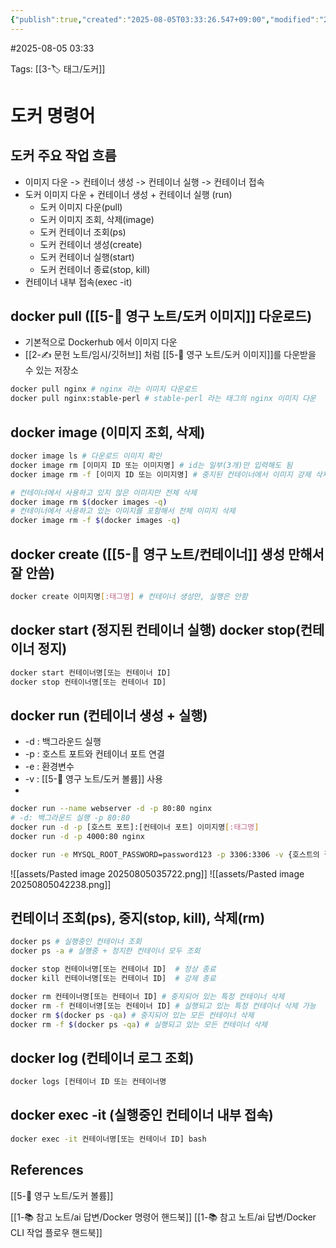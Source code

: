 ```yaml
---
{"publish":true,"created":"2025-08-05T03:33:26.547+09:00","modified":"2025-08-06T21:03:23.236+09:00","cssclasses":""}
---
```


#2025-08-05 03:33

Tags: [[3-🏷️ 태그/도커]]

# 도커 명령어
## 도커 주요 작업 흐름
- 이미지 다운 -> 컨테이너 생성 -> 컨테이너 실행 -> 컨테이너 접속
- 도커 이미지 다운 + 컨테이너 생성 + 컨테이너 실행 (run)
	- 도커 이미지 다운(pull)
	- 도커 이미지 조회, 삭제(image)
	- 도커 컨테이너 조회(ps)
	- 도커 컨테이너 생성(create)
	- 도커 컨테이너 실행(start)
	- 도커 컨테이너 종료(stop, kill)
- 컨테이너 내부 접속(exec -it)
## docker pull ([[5-💎 영구 노트/도커 이미지]] 다운로드)
- 기본적으로 Dockerhub 에서 이미지 다운
- [[2-✍️ 문헌 노트/임시/깃허브]] 처럼 [[5-💎 영구 노트/도커 이미지]]를 다운받을 수 있는 저장소
```bash
docker pull nginx # nginx 라는 이미지 다운로드
docker pull nginx:stable-perl # stable-perl 라는 태그의 nginx 이미지 다운
```
## docker image (이미지 조회, 삭제)
```bash
docker image ls # 다운로드 이미지 확인
docker image rm [이미지 ID 또는 이미지명] # id는 일부(3개)만 입력해도 됨
docker image rm -f [이미지 ID 또는 이미지명] # 중지된 컨테이너에서 이미지 강제 삭제, 단 실행중인 컨테이너에서 쓰는 이미지는 삭제 불가능

# 컨테이너에서 사용하고 있지 않은 이미지만 전체 삭제 
docker image rm $(docker images -q) 
# 컨테이너에서 사용하고 있는 이미지를 포함해서 전체 이미지 삭제 
docker image rm -f $(docker images -q)
```
## docker create ([[5-💎 영구 노트/컨테이너]] 생성 만해서 잘 안씀)
```bash
docker create 이미지명[:태그명] # 컨테이너 생성만, 실행은 안함
```
## docker start (정지된 컨테이너 실행) docker stop(컨테이너 정지)
```bash
docker start 컨테이너명[또는 컨테이너 ID]
docker stop 컨테이너명[또는 컨테이너 ID]
```
## docker run (컨테이너 생성 + 실행)
- -d : 백그라운드 실행
- -p : 호스트 포트와 컨테이너 포트 연결
- -e : 환경변수
- -v : [[5-💎 영구 노트/도커 볼륨]] 사용
- 
```bash
docker run --name webserver -d -p 80:80 nginx 
# -d: 백그라운드 실행 -p 80:80 
docker run -d -p [호스트 포트]:[컨테이너 포트] 이미지명[:태그명]
docker run -d -p 4000:80 nginx

docker run -e MYSQL_ROOT_PASSWORD=password123 -p 3306:3306 -v {호스트의 절대경로}/mysql_data:/var/lib/my 
```
![[assets/Pasted image 20250805035722.png]]
![[assets/Pasted image 20250805042238.png]]
## 컨테이너 조회(ps), 중지(stop, kill), 삭제(rm)
```bash
docker ps # 실행중인 컨테이너 조회
docker ps -a # 실행중 + 정지한 컨테이너 모두 조회

docker stop 컨테이너명[또는 컨테이너 ID]  # 정상 종료
docker kill 컨테이너명[또는 컨테이너 ID]  # 강제 종료

docker rm 컨테이너명[또는 컨테이너 ID] # 중지되어 있는 특정 컨테이너 삭제
docker rm -f 컨테이너명[또는 컨테이너 ID] # 실행되고 있는 특정 컨테이너 삭제 가능
docker rm $(docker ps -qa) # 중지되어 있는 모든 컨테이너 삭제
docker rm -f $(docker ps -qa) # 실행되고 있는 모든 컨테이너 삭제
```
## docker log (컨테이너 로그 조회)
```bash
docker logs [컨테이너 ID 또는 컨테이너명
```
## docker exec -it (실행중인 컨테이너 내부 접속)
```bash
docker exec -it 컨테이너명[또는 컨테이너 ID] bash
```

## References
[[5-💎 영구 노트/도커 볼륨]]

 [[1-📚 참고 노트/ai 답변/Docker 명령어 핸드북]]
 [[1-📚 참고 노트/ai 답변/Docker CLI 작업 플로우 핸드북]]
 
